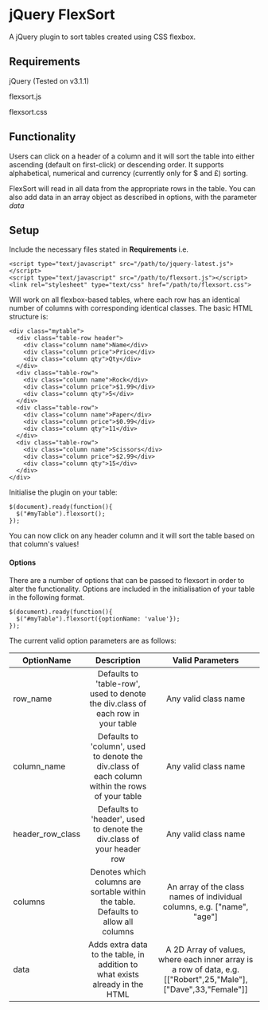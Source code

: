 # jQuery FlexSort

A jQuery plugin to sort tables created using CSS flexbox.

## Requirements

jQuery (Tested on v3.1.1)

flexsort.js

flexsort.css

## Functionality

Users can click on a header of a column and it will sort the table into either ascending (default on first-click) or descending order. It supports alphabetical, numerical and currency (currently only for $ and £) sorting.

FlexSort will read in all data from the appropriate rows in the table. You can also add data in an array object as described in options, with the parameter *data*

## Setup

Include the necessary files stated in **Requirements** i.e.
```
<script type="text/javascript" src="/path/to/jquery-latest.js"></script>
<script type="text/javascript" src="/path/to/flexsort.js"></script>
<link rel="stylesheet" type="text/css" href="/path/to/flexsort.css">
```

Will work on all flexbox-based tables, where each row has an identical number of columns with corresponding identical classes. The basic HTML structure is:
```
<div class="mytable">
  <div class="table-row header">
    <div class="column name">Name</div>
    <div class="column price">Price</div>
    <div class="column qty">Qty</div>
  </div>
  <div class="table-row">
    <div class="column name">Rock</div>
    <div class="column price">$1.99</div>
    <div class="column qty">5</div>
  </div>
  <div class="table-row">
    <div class="column name">Paper</div>
    <div class="column price">$0.99</div>
    <div class="column qty">11</div>
  </div>
  <div class="table-row">
    <div class="column name">Scissors</div>
    <div class="column price">$2.99</div>
    <div class="column qty">15</div>
  </div>
</div>
```

Initialise the plugin on your table:
```
$(document).ready(function(){
  $("#myTable").flexsort();
});
```

You can now click on any header column and it will sort the table based on that column's values!

#### Options
There are a number of options that can be passed to flexsort in order to alter the functionality. Options are included in the initialisation of your table in the following format.
```
$(document).ready(function(){
  $("#myTable").flexsort({optionName: 'value'});
});
```
The current valid option parameters are as follows:

| OptionName    | Description   | Valid Parameters  |
| ------------- |:-------------:| :-----:|
| row_name     | Defaults to 'table-row', used to denote the div.class of each row in your table | Any valid class name |
| column_name      | Defaults to 'column', used to denote the div.class of each column within the rows of your table | Any valid class name |
| header_row_class | Defaults to 'header', used to denote the div.class of your header row | Any valid class name |
| columns | Denotes which columns are sortable within the table. Defaults to allow all columns | An array of the class names of individual columns, e.g. ["name", "age"] |
| data | Adds extra data to the table, in addition to what exists already in the HTML | A 2D Array of values, where each inner array is a row of data, e.g. [["Robert",25,"Male"],["Dave",33,"Female"]] |
